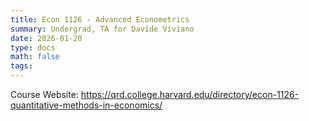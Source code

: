 ```yaml
---
title: Econ 1126 - Advanced Econometrics
summary: Undergrad, TA for Davide Viviano 
date: 2026-01-20
type: docs
math: false
tags:
---
```

Course Website: https://qrd.college.harvard.edu/directory/econ-1126-quantitative-methods-in-economics/

